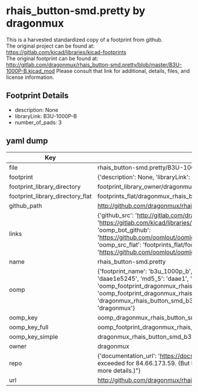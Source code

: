 # rhais_button-smd.pretty by dragonmux  
This is a harvested standardized copy of a footprint from github.  
The original project can be found at:  
https://gitlab.com/kicad/libraries/kicad-footprints  
The original footprint can be found at:
http://gitlab.com/dragonmux/rhais_button-smd.pretty/blob/master/B3U-1000P-B.kicad_mod
Please consult that link for additional, details, files, and license information.  
## Footprint Details
* description: None  
* libraryLink: B3U-1000P-B  
* number_of_pads: 3  
## yaml dump  
| Key | Value |  
| --- | --- |  
| file | rhais_button-smd.pretty/B3U-1000P-B.kicad_mod |  
| footprint | {'description': None, 'libraryLink': 'B3U-1000P-B', 'number_of_pads': 3} |  
| footprint_library_directory | footprint_library_owner/dragonmux_rhais_button-smd.pretty |  
| footprint_library_directory_flat | footprints_flat/dragonmux_rhais_button_smd_b3u_1000p_b/working |  
| github_path | http://github.com/dragonmux/rhais_button-smd.pretty/blob/master/B3U-1000P-B.kicad_mod |  
| links | {'github_src': 'http://gitlab.com/dragonmux/rhais_button-smd.pretty/blob/master/B3U-1000P-B.kicad_mod', 'github_src_repo': 'https://gitlab.com/kicad/libraries/kicad-footprints', 'oomp_bot': 'footprints/dragonmux_rhais_button_smd_b3u_1000p_b/working', 'oomp_bot_github': 'https://github.com/oomlout/oomlout_oomp_footprint_bot/tree/main/footprints/dragonmux_rhais_button_smd_b3u_1000p_b/working', 'oomp_src_flat': 'footprints_flat/footprints_flat/dragonmux_rhais_button_smd_b3u_1000p_b/working', 'oomp_src_flat_github': 'https://github.com/oomlout/oomlout_oomp_footprint_src/tree/main/footprints_flat/dragonmux_rhais_button_smd_b3u_1000p_b/working'} |  
| name | rhais_button-smd.pretty |  
| oomp | {'footprint_name': 'b3u_1000p_b', 'library_name': 'rhais_button_smd', 'md5': 'daae1e5245ae777a8412bb41b77a6a45', 'md5_10': 'daae1e5245', 'md5_5': 'daae1', 'md5_6': 'daae1e', 'oomp_key': 'oomp_dragonmux_rhais_button_smd_b3u_1000p_b', 'oomp_key_extra': 'oomp_footprint_dragonmux_rhais_button_smd_b3u_1000p_b', 'oomp_key_full': 'oomp_footprint_dragonmux_rhais_button_smd_b3u_1000p_b_daae1e', 'oomp_key_simple': 'dragonmux_rhais_button_smd_b3u_1000p_b', 'original_filename': 'rhais_button-smd.pretty/B3U-1000P-B.kicad_mod', 'owner_name': 'dragonmux'} |  
| oomp_key | oomp_dragonmux_rhais_button_smd_b3u_1000p_b |  
| oomp_key_full | oomp_footprint_dragonmux_rhais_button_smd_b3u_1000p_b |  
| oomp_key_simple | dragonmux_rhais_button_smd_b3u_1000p_b |  
| owner | dragonmux |  
| repo | {'documentation_url': 'https://docs.github.com/rest/overview/resources-in-the-rest-api#rate-limiting', 'message': "API rate limit exceeded for 84.66.173.59. (But here's the good news: Authenticated requests get a higher rate limit. Check out the documentation for more details.)"} |  
| url | http://github.com/dragonmux/rhais_button-smd.pretty |  

